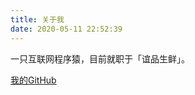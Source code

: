 ```yaml
---
title: 关于我
date: 2020-05-11 22:52:39
---
```


一只互联网程序猿，目前就职于「谊品生鲜」。

[我的GitHub](https://github.com/haixiang7c6)